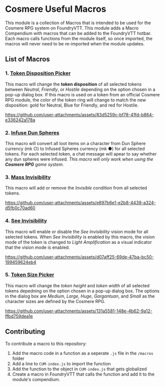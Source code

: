 # Cosmere Useful Macros
This module is a collection of Macros that is intended to be used for the Cosmere RPG system on FoundryVTT. This module adds a Macro Compendium with macros that can be added to the FoundryVTT hotbar. Each macro calls functions from the module itself, so once imported, the macros will never need to be re-imported when the module updates.

## List of Macros
### 1. <ins>Token Disposition Picker</ins>
This macro will change the __token disposition__ of all selected tokens between _Neutral_, _Friendly_, or _Hostile_ depending on the option chosen in a pop-up dialog box. If this macro is used on a token from an official Cosmere RPG module, the color of the token ring will change to match the new disposition: gold for Neutral, Blue for Friendly, and red for Hostile.

https://github.com/user-attachments/assets/83d5259c-bf78-41fd-b864-e336242a178a

### 2. <ins>Infuse Dun Spheres</ins>
This macro will convert all loot items on a character from Dun Sphere currency (mk ○) to Infused Spheres currency (mk ●) for all selected tokens. For each selected token, a chat message will apear to say whether any dun spheres were infused. _This macro will only work when using the **Cosmere RPG** game system._

### 3. <ins>Mass Invisibility</ins>
This macro will add or remove the _Invisible_ condition from all selected tokens. 

https://github.com/user-attachments/assets/e897b6e1-e2b8-4439-a324-d5fb0c70ad60

### 4. <ins>See Invisibility</ins>
This macro will enable or disable the _See Invisibility_ vision mode for all selected tokens. When _See Invisibility_ is enabled by this macro, the vision mode of the token is changed to _Light Amplification_ as a visual indicator that the vision mode is enabled.

https://github.com/user-attachments/assets/d07aff25-69de-47ba-bc50-199459624eb4

### 5. <ins>Token Size Picker</ins>
This macro will change the _token height_ and _token width_ of all selected tokens depedning on the option chosen in a pop-up dialog box. The options in the dialog box are _Medium_, _Large_, _Huge_, _Gargantuan_, and _Small_ as the character sizes are defined by the Cosmere RPG.

https://github.com/user-attachments/assets/131a5581-148e-4b62-9a12-ffbd759dea1e

## Contributing
To contribute a macro to this repository:
1. Add the macro code in a function as a seperate `.js` file in the `/macros` folder
2. Add a line to `CUM-index.js` to import the function
3. Add the function to the object in `CUM-index.js` that gets globalized
4. Create a macro in FoundryVTT that calls the function and add it to the module's compendium.

